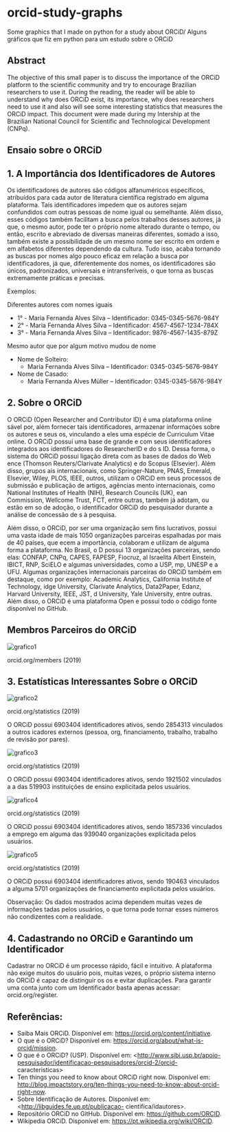 # orcid-study-graphs

Some graphics that I made on python for a study about ORCiD/ Alguns gráficos que fiz em python para um estudo sobre o ORCiD

## Abstract

The objective of this small paper is to discuss the importance of the ORCiD platform to the scientific community and try to encourage Brazilian researchers to use it. During the reading, the reader will be able to understand why does ORCiD exist, its importance, why does researchers need to use it and also will see some interesting statistics that measures the ORCiD impact. This document were made during my Intership at the Brazilian National Council for Scientific and Technological Development (CNPq).

## Ensaio sobre o ORCiD

## 1. A Importância dos Identificadores de Autores

Os identificadores de autores são códigos alfanuméricos específicos, atribuídos para
cada autor de literatura científica registrado em alguma plataforma. Tais identificadores
impedem que os autores sejam confundidos com outras pessoas de nome igual ou
semelhante. Além disso, esses códigos também facilitam a busca pelos trabalhos desses
autores, já que, o mesmo autor, pode ter o próprio nome alterado durante o tempo, ou então,
escrito e abreviado de diversas maneiras diferentes, somado a isso, também existe a possibilidade de um mesmo nome 
ser escrito em ordem e em alfabetos diferentes dependendo da cultura. Tudo isso, acaba
tornando as buscas por nomes algo pouco eficaz em relação a busca por identificadores, já
que, diferentemente dos nomes, os identificadores são únicos, padronizados, universais e
intransferíveis, o que torna as buscas extremamente práticas e precisas.

Exemplos:

Diferentes autores com nomes iguais
 * 1° - Maria Fernanda Alves Silva – Identificador: 0345-0345-5676-984Y
 * 2° - Maria Fernanda Alves Silva – Identificador: 4567-4567-1234-784X
 * 3° - Maria Fernanda Alves Silva – Identificador: 9876-4567-1435-879Z

Mesmo autor que por algum motivo mudou de nome
  * Nome de Solteiro:
    * Maria Fernanda Alves Silva – Identificador: 0345-0345-5676-984Y
 * Nome de Casado:
    * Maria Fernanda Alves Müller – Identificador: 0345-0345-5676-984Y

## 2. Sobre o ORCiD

O ORCiD (Open Researcher and Contributor ID) é uma plataforma online
sável por, além fornecer tais identificadores, armazenar informações sobre os autores e seus
os, vinculando a eles uma espécie de Curriculum Vitae online. O ORCiD possui uma base de
 grande e com seus identificadores integrados aos identificadores do ResearcherID e do
s ID. Dessa forma, o sistema do ORCiD possui ligação direta com as bases de dados do Web
ence (Thomson Reuters/Clarivate Analytics) e do Scopus (Elsevier). Além disso, grupos
ais internacionais, como Springer-Nature, PNAS, Emerald, Elsevier, Wiley, PLOS, IEEE,
outros, utilizam o ORCiD em seus processos de submissão e publicação de artigos, agências
mento internacionais, como National Institutes of Health (NIH), Research Councils (UK),
ean Commission, Wellcome Trust, FCT, entre outras, também já adotam, ou estão em
so de adoção, o identificador ORCiD do pesquisador durante a análise de concessão de
s à pesquisa.

Além disso, o ORCiD, por ser uma organização sem fins lucrativos, possui uma vasta
idade de mais 1050 organizações parceiras espalhadas por mais de 40 países, que
ecem a importância, colaboram e utilizam de alguma forma a plataforma. No Brasil, o
D possui 13 organizações parceiras, sendo elas: CONFAP, CNPq, CAPES, FAPESP, Fiocruz,
al Israelita Albert Einstein, IBICT, RNP, SciELO e algumas universidades, como a USP,
mp, UNESP e a UFU. Algumas organizações internacionais parceiras do ORCiD também
em destaque, como por exemplo: Academic Analytics, California Institute of Technology,
idge University, Clarivate Analytics, Data2Paper, Edanz, Harvard University, IEEE, JST,
d University, Yale University, entre outras. Além disso, o ORCiD é uma plataforma Open
 e possui todo o código fonte disponível no GitHub.
 
## Membros Parceiros do ORCiD

![grafico1](https://github.com/LucasGuerraCavalcante/orcid-study-graphs/blob/master/img/orcidmembrosG.png)

 orcid.org/members (2019)
 
## 3. Estatísticas Interessantes Sobre o ORCiD

![grafico2](https://github.com/LucasGuerraCavalcante/orcid-study-graphs/blob/master/img/orcididsativos.png)

 orcid.org/statistics (2019)
 
O ORCiD possui 6903404 identificadores ativos, sendo 2854313 vinculados a outros
icadores externos (pessoa, org, financiamento, trabalho, trabalho de revisão por pares).

![grafico3](https://github.com/LucasGuerraCavalcante/orcid-study-graphs/blob/master/img/orcideducation.png)

 orcid.org/statistics (2019)
 
O ORCiD possui 6903404 identificadores ativos, sendo 1921502 vinculados a
a das 519903 instituições de ensino explicitada pelos usuários.

![grafico4](https://github.com/LucasGuerraCavalcante/orcid-study-graphs/blob/master/img/orcididemprego.png)

 orcid.org/statistics (2019)
 
O ORCiD possui 6903404 identificadores ativos, sendo 1857336 vinculados a
emprego em alguma das 939040 organizações explicitada pelos usuários.

![grafico5](https://github.com/LucasGuerraCavalcante/orcid-study-graphs/blob/master/img/orcidfinanciadoras.png)

 orcid.org/statistics (2019)
 
O ORCiD possui 6903404 identificadores ativos, sendo 190463 vinculados a alguma
5701 organizações de financiamento explicitada pelos usuários.



Observação: Os dados mostrados acima dependem muitas vezes de informações
tadas pelos usuários, o que torna pode tornar esses números não condizentes com a realidade.

## 4. Cadastrando no ORCiD e Garantindo um Identificador

Cadastrar no ORCiD é um processo rápido, fácil e intuitivo. A plataforma não exige muitos
do usuário pois, muitas vezes, o próprio sistema interno do ORCiD é capaz de distinguir os
os e evitar duplicações.
Para garantir uma conta junto com um Identificador basta apenas acessar:
orcid.org/register.

## Referências: 

* Saiba Mais ORCiD. Disponível em: <https://orcid.org/content/initiative>.
* O que é o ORCiD? Disponível em: <https://orcid.org/about/what-is-orcid/mission>.
* O que é o ORCiD? (USP). Disponível em:
<http://www.sibi.usp.br/apoio-pesquisador/identificacao-pesquisadores/orcid-2/orcid-
caracteristicas>
* Ten things you need to know about ORCiD right now. Disponível em:
<http://blog.impactstory.org/ten-things-you-need-to-know-about-orcid-right-now>.
* Sobre Identificação de Autores. Disponível em: <http://libguides.fe.up.pt/publicacao-
cientifica/idautores>.
* Repositório ORCiD no GitHub. Disponível em: <https://github.com/ORCID>.
* Wikipedia ORCiD. Disponível em: <https://pt.wikipedia.org/wiki/ORCID>.


